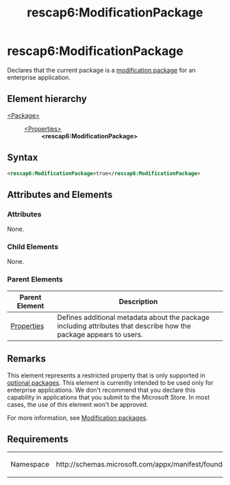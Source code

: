 ﻿---
Description: Indicates whether...
title: rescap6:ModificationPackage


keywords: windows 10, uwp, schema, package manifest
ms.topic: reference
ms.date: 04/19/2019
ms.custom: 19H1
---

# rescap6:ModificationPackage
Declares that the current package is a [modification package](https://docs.microsoft.com/windows/msix/modification-packages) for an enterprise application.

## Element hierarchy

<dl>
<dt><a href="element-package.md">&lt;Package&gt;</a></dt>
<dd>
<dl>
<dt><a href="element-properties.md">&lt;Properties&gt;</a></dt>
<dd><b>&lt;rescap6:ModificationPackage&gt;</b></dd>
</dl>
</dd>
</dl>

## Syntax

``` xml
<rescap6:ModificationPackage>true</rescap6:ModificationPackage>
```

## Attributes and Elements

### Attributes

None.

### Child Elements

None.

### Parent Elements

| Parent Element | Description |
|---------------|-------------|
| [Properties](element-properties.md) | Defines additional metadata about the package including attributes that describe how the package appears to users. |  

## Remarks

This element represents a restricted property that is only supported in [optional packages](https://docs.microsoft.com/windows/uwp/packaging/optional-packages). This element is currently intended to be used only for enterprise applications. We don't recommend that you declare this capability in applications that you submit to the Microsoft Store. In most cases, the use of this element won't be approved.

For more information, see [Modification packages](https://docs.microsoft.com/windows/msix/modification-packages).

## Requirements

<table>
<colgroup>
<col width="50%" />
<col width="50%" />
</colgroup>
<tbody>
<tr class="odd">
<td><p>Namespace</p></td>
<td><p>http://schemas.microsoft.com/appx/manifest/foundation/windows10/restrictedcapabilities/6</p></td>
</tr>
</tbody>
</table>

 

 



